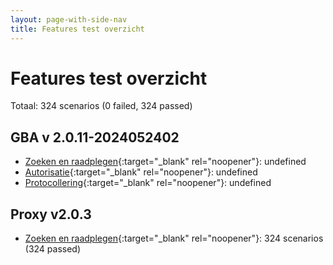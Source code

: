 ```yaml
---
layout: page-with-side-nav
title: Features test overzicht
---
```

# Features test overzicht

Totaal: 324 scenarios (0 failed, 324 passed)

## GBA v    2.0.11-2024052402

- [Zoeken en raadplegen](./test-report-zoeken-en-raadplegen-gba.html){:target="_blank" rel="noopener"}: undefined
- [Autorisatie](./test-report-autorisatie-gba.html){:target="_blank" rel="noopener"}: undefined
- [Protocollering](./test-report-protocollering-gba.html){:target="_blank" rel="noopener"}: undefined


## Proxy v2.0.3

- [Zoeken en raadplegen](./test-report-zoeken-en-raadplegen.html){:target="_blank" rel="noopener"}: 324 scenarios (324 passed)

